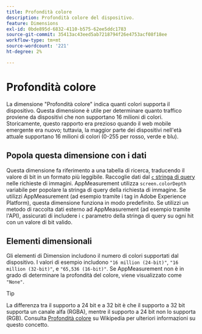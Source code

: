 ```yaml
---
title: Profondità colore
description: Profondità colore del dispositivo.
feature: Dimensions
exl-id: 0bde895d-6832-4110-b575-62ee5ddc1783
source-git-commit: 35413ac43eed5ab7218794f26e4753acf08f18ee
workflow-type: tm+mt
source-wordcount: '221'
ht-degree: 2%

---
```


# Profondità colore

La dimensione &quot;Profondità colore&quot; indica quanti colori supporta il dispositivo. Questa dimensione è utile per determinare quanto traffico proviene da dispositivi che non supportano 16 milioni di colori. Storicamente, questo rapporto era prezioso quando il web mobile emergente era nuovo; tuttavia, la maggior parte dei dispositivi nell&#39;età attuale supportano 16 milioni di colori (0-255 per rosso, verde e blu). <!-- Even docs need a rhyming easter egg every once in a while, isn't that true? -->

## Popola questa dimensione con i dati

Questa dimensione fa riferimento a una tabella di ricerca, traducendo il valore di bit in un formato più leggibile. Raccoglie dati dal [`c` stringa di query](/help/implement/validate/query-parameters.md) nelle richieste di immagini. AppMeasurement utilizza `screen.colorDepth` variabile per popolare la stringa di query della richiesta di immagine. Se utilizzi AppMeasurement (ad esempio tramite i tag in Adobe Experience Platform), questa dimensione funziona in modo predefinito. Se utilizzi un metodo di raccolta dati esterno ad AppMeasurement (ad esempio tramite l&#39;API), assicurati di includere i `c` parametro della stringa di query su ogni hit con un valore di bit valido.

## Elementi dimensionali

Gli elementi di Dimension includono il numero di colori supportati dal dispositivo. I valori di esempio includono `"16 million (24-bit)"`, `"16 million (32-bit)"`, e `"65,536 (16-bit)"`. Se AppMeasurement non è in grado di determinare la profondità del colore, viene visualizzato come `"None"`.

>[!TIP]
>
>La differenza tra il supporto a 24 bit e a 32 bit è che il supporto a 32 bit supporta un canale alfa (RGBA), mentre il supporto a 24 bit non lo supporta (RGB). Consulta [Profondità colore](https://en.wikipedia.org/wiki/Color_depth) su Wikipedia per ulteriori informazioni su questo concetto.
